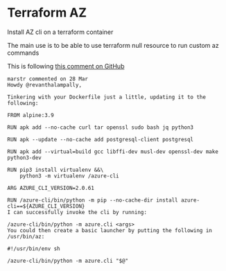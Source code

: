 # Terraform AZ

Install AZ cli on a terraform container

The main use is to be able to use terraform null resource to run custom az commands

This is following [this comment on GitHub](https://github.com/Azure/azure-cli/issues/8863#issuecomment-477398239)

```text
marstr commented on 28 Mar
Howdy @revanthalampally,

Tinkering with your Dockerfile just a little, updating it to the following:

FROM alpine:3.9

RUN apk add --no-cache curl tar openssl sudo bash jq python3

RUN apk --update --no-cache add postgresql-client postgresql

RUN apk add --virtual=build gcc libffi-dev musl-dev openssl-dev make python3-dev

RUN pip3 install virtualenv &&\
    python3 -m virtualenv /azure-cli

ARG AZURE_CLI_VERSION=2.0.61

RUN /azure-cli/bin/python -m pip --no-cache-dir install azure-cli==${AZURE_CLI_VERSION}
I can successfully invoke the cli by running:

/azure-cli/bin/python -m azure.cli <args>
You could then create a basic launcher by putting the following in /usr/bin/az:

#!/usr/bin/env sh

/azure-cli/bin/python -m azure.cli "$@"
```
